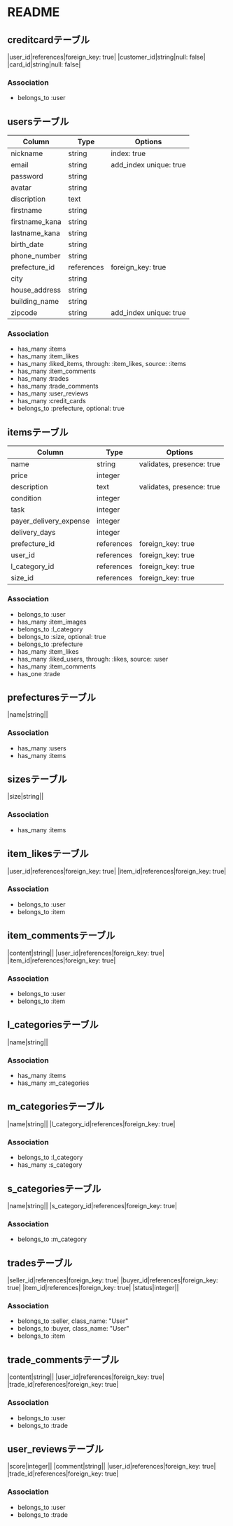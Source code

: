 # README

## creditcardテーブル

|user_id|references|foreign_key: true|
|customer_id|string|null: false|
|card_id|string|null: false|

### Association
- belongs_to :user


## usersテーブル

|Column|Type|Options|
|------|----|-------|
|nickname|string|index: true|
|email|string|add_index unique: true|
|password|string||
|avatar|string||
|discription|text||
|firstname|string||
|firstname_kana|string||
|lastname_kana|string||
|birth_date|string||
|phone_number|string||
|prefecture_id|references|foreign_key: true|
|city|string||
|house_address|string||
|building_name|string||
|zipcode|string|add_index unique: true|

### Association
- has_many :items
- has_many :item_likes
- has_many :liked_items, through: :item_likes, source: :items
- has_many :item_comments
- has_many :trades
- has_many :trade_comments
- has_many :user_reviews
- has_many :credit_cards
- belongs_to :prefecture, optional: true


## itemsテーブル

|Column|Type|Options|
|------|----|-------|
|name|string|validates, presence: true|
|price|integer||
|description|text|validates, presence: true|
|condition|integer||
|task|integer||
|payer_delivery_expense|integer||
|delivery_days|integer||
|prefecture_id|references|foreign_key: true|
|user_id|references|foreign_key: true|
|l_category_id|references|foreign_key: true|
|size_id|references|foreign_key: true|

### Association
- belongs_to :user
- has_many :item_images
- belongs_to :l_category
- belongs_to :size, optional: true
- belongs_to :prefecture
- has_many :item_likes
- has_many :liked_users, through: :likes, source: :user
- has_many :item_comments
- has_one :trade


## prefecturesテーブル

|name|string||

### Association
- has_many :users
- has_many :items


## sizesテーブル

|size|string||

### Association
- has_many :items


## item_likesテーブル

|user_id|references|foreign_key: true|
|item_id|references|foreign_key: true|

### Association
- belongs_to :user
- belongs_to :item


## item_commentsテーブル

|content|string||
|user_id|references|foreign_key: true|
|item_id|references|foreign_key: true|

### Association
- belongs_to :user
- belongs_to :item


## l_categoriesテーブル

|name|string||

### Association
- has_many :items
- has_many :m_categories


## m_categoriesテーブル

|name|string||
|l_category_id|references|foreign_key: true|

### Association
- belongs_to :l_category
- has_many :s_category


## s_categoriesテーブル

|name|string||
|s_category_id|references|foreign_key: true|

### Association
- belongs_to :m_category


## tradesテーブル

|seller_id|references|foreign_key: true|
|buyer_id|references|foreign_key: true|
|item_id|references|foreign_key: true|
|status|integer||

### Association
- belongs_to :seller, class_name: "User"
- belongs_to :buyer, class_name: "User"
- belongs_to :item


## trade_commentsテーブル

|content|string||
|user_id|references|foreign_key: true|
|trade_id|references|foreign_key: true|

### Association
- belongs_to :user
- belongs_to :trade


## user_reviewsテーブル

|score|integer||
|comment|string||
|user_id|references|foreign_key: true|
|trade_id|references|foreign_key: true|

### Association
- belongs_to :user
- belongs_to :trade
